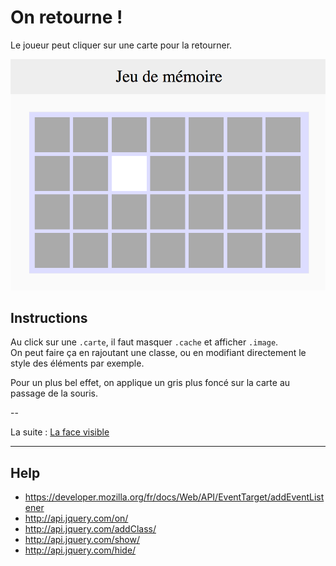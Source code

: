 # On retourne !

Le joueur peut cliquer sur une carte pour la retourner.

![setup](images/click.png)

## Instructions

Au click sur une `.carte`, il faut masquer `.cache` et afficher `.image`.  
On peut faire ça en rajoutant une classe, ou en modifiant directement le style des éléments par exemple.

Pour un plus bel effet, on applique un gris plus foncé sur la carte au passage de la souris.

--

La suite : [La face visible](3_la-face-visible.md)

---

## Help

* https://developer.mozilla.org/fr/docs/Web/API/EventTarget/addEventListener
* http://api.jquery.com/on/
* http://api.jquery.com/addClass/
* http://api.jquery.com/show/
* http://api.jquery.com/hide/
